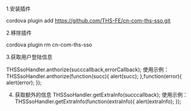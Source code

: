 1.安装插件

  cordova plugin add <local path> https://github.com/THS-FE/cn-com-ths-sso.git
  
  
2.移除插件 

 cordova plugin rm cn-com-ths-sso
 
 

3.获取用户登陆信息

THSSsoHandler.anthorize(succcallback,errorCallback);
  使用示例：
  THSSsoHandler.anthorize(function(succ){
    alert(succ);
},function(error){
	alert(error);
});


4. 获取额外的信息
 THSSsoHandler.getExtraInfo(succcallback);
 使用示例：
  THSSsoHandler.getExtraInfo(function(extraInfo){
  	alert(extraInfo);
  });
  
 
